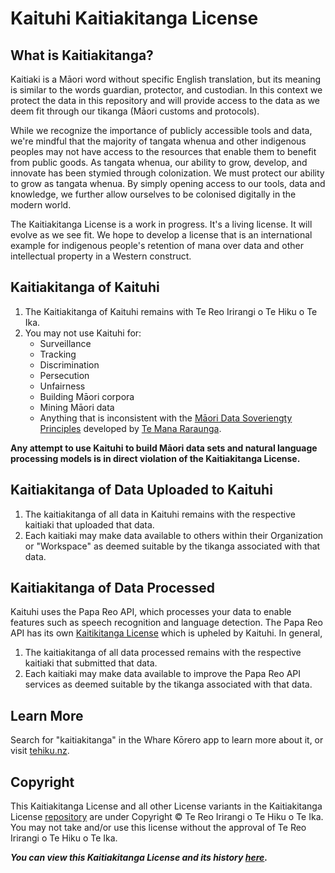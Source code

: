 # Kaituhi Kaitiakitanga License #

## What is Kaitiakitanga?
Kaitiaki is a Māori word without specific English translation, but its meaning is similar to the words guardian, protector, and custodian. In this context we protect the data in this repository and will provide access to the data as we deem fit through our tikanga (Māori customs and protocols).

While we recognize the importance of publicly accessible tools and data, we're mindful that the majority of tangata whenua and other indigenous peoples may not have access to the resources that enable them to benefit from public goods. As tangata whenua, our ability to grow, develop, and innovate has been stymied through colonization. We must protect our ability to grow as tangata whenua. By simply opening access to our tools, data and knowledge, we further allow ourselves to be colonised digitally in the modern world.

The Kaitiakitanga License is a work in progress. It's a living license. It will evolve as we see fit. We hope to develop a license that is an international example for indigenous people's retention of mana over data and other intellectual property in a Western construct.

## Kaitiakitanga of Kaituhi ##
  1. The Kaitiakitanga of Kaituhi remains with Te Reo Irirangi o Te Hiku o Te Ika.
  2. You may not use Kaituhi for:
      - Surveillance
      - Tracking
      - Discrimination
      - Persecution
      - Unfairness
      - Building Māori corpora
      - Mining Māori data
      - Anything that is inconsistent with the [Māori Data Soveriengty Principles](https://www.temanararaunga.maori.nz/s/TMR-Maori-Data-Sovereignty-Principles-Oct-2018.pdf) developed by [Te Mana Raraunga](https://www.temanararaunga.maori.nz/).

**Any attempt to use Kaituhi to build Māori data sets and natural language processing models is in direct violation of the Kaitiakitanga License.**

## Kaitiakitanga of Data Uploaded to Kaituhi ##

  1. The kaitiakitanga of all data in Kaituhi remains with the respective kaitiaki that uploaded that data.
  2. Each kaitiaki may make data available to others within their Organization or "Workspace" as deemed suitable by the tikanga associated with that data.

## Kaitiakitanga of Data Processed ##
Kaituhi uses the Papa Reo API, which processes your data to enable features such as speech recognition and language detection. The Papa Reo API has its own [Kaitikitanga License](https://github.com/TeHikuMedia/Kaitiakitanga-License/blob/tumu/papareo_api.md) which is upheled by Kaituhi. In general,

  1. The kaitiakitanga of all data processed remains with the respective kaitiaki that submitted that data.
  2. Each kaitiaki may make data available to improve the Papa Reo API services as deemed suitable by the tikanga associated with that data.

## Learn More

Search for "kaitiakitanga" in the Whare Kōrero app to learn more about it, or visit [tehiku.nz](https://tehiku.nz/search?q=kaitiakitanga).

## Copyright

This Kaitiakitanga License and all other License variants in the Kaitiakitanga License [repository](https://github.com/TeHikuMedia/Kaitiakitanga-License) are under Copyright © Te Reo Irirangi o Te Hiku o Te Ika. You may not take and/or use this license without the approval of Te Reo Irirangi o Te Hiku o Te Ika.

***You can view this Kaitiakitanga License and its history [here](https://github.com/TeHikuMedia/Kaitiakitanga-License/blob/tumu/papareo_api.md).***

